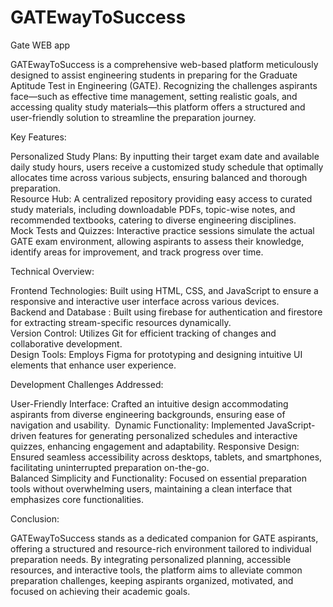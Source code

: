 # GATEwayToSuccess
Gate WEB app

GATEwayToSuccess is a comprehensive web-based platform meticulously designed to assist engineering students in preparing for the Graduate Aptitude Test in Engineering (GATE). Recognizing the challenges aspirants face—such as effective time management, setting realistic goals, and accessing quality study materials—this platform offers a structured and user-friendly solution to streamline the preparation journey.​

Key Features:

Personalized Study Plans: By inputting their target exam date and available daily study hours, users receive a customized study schedule that optimally allocates time across various subjects, ensuring balanced and thorough preparation.​                                                                                           
Resource Hub: A centralized repository providing easy access to curated study materials, including downloadable PDFs, topic-wise notes, and recommended textbooks, catering to diverse engineering disciplines.​                                                                                                                        
Mock Tests and Quizzes: Interactive practice sessions simulate the actual GATE exam environment, allowing aspirants to assess their knowledge, identify areas for improvement, and track progress over time.​

Technical Overview:

Frontend Technologies: Built using HTML, CSS, and JavaScript to ensure a responsive and interactive user interface across various devices.​                          
Backend and Database : Built using firebase for authentication and firestore for extracting stream-specific resources dynamically.                                           
Version Control: Utilizes Git for efficient tracking of changes and collaborative development.​                                                                      
Design Tools: Employs Figma for prototyping and designing intuitive UI elements that enhance user experience.​

Development Challenges Addressed:

User-Friendly Interface: Crafted an intuitive design accommodating aspirants from diverse engineering backgrounds, ensuring ease of navigation and usability.       ​
Dynamic Functionality: Implemented JavaScript-driven features for generating personalized schedules and interactive quizzes, enhancing engagement and adaptability.​ 
Responsive Design: Ensured seamless accessibility across desktops, tablets, and smartphones, facilitating uninterrupted preparation on-the-go.​                      
Balanced Simplicity and Functionality: Focused on essential preparation tools without overwhelming users, maintaining a clean interface that emphasizes core functionalities.​

Conclusion:

GATEwayToSuccess stands as a dedicated companion for GATE aspirants, offering a structured and resource-rich environment tailored to individual preparation needs. By integrating personalized planning, accessible resources, and interactive tools, the platform aims to alleviate common preparation challenges, keeping aspirants organized, motivated, and focused on achieving their academic goals.
